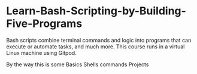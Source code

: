 # Learn-Bash-Scripting-by-Building-Five-Programs
Bash scripts combine terminal commands and logic into programs that can execute or automate tasks, and much more.
This course runs in a virtual Linux machine using Gitpod.

By the way this is some Basics Shells commands Projects  
